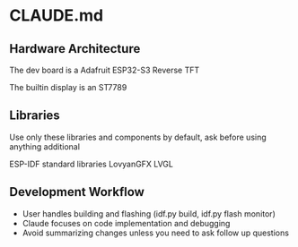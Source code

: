 # CLAUDE.md

## Hardware Architecture

The dev board is a Adafruit ESP32-S3 Reverse TFT

The builtin display is an ST7789

## Libraries
Use only these libraries and components by default, ask before using anything additional

ESP-IDF standard libraries
LovyanGFX
LVGL

## Development Workflow

- User handles building and flashing (idf.py build, idf.py flash monitor)
- Claude focuses on code implementation and debugging
- Avoid summarizing changes unless you need to ask follow up questions
